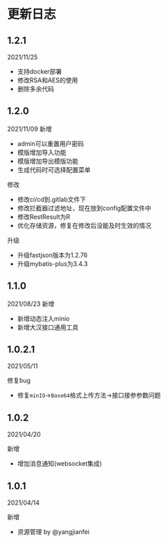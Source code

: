 # 更新日志

## 1.2.1
2021/11/25
- 支持docker部署
- 修改RSA和AES的使用
- 删除多余代码


## 1.2.0
2021/11/09
新增
- admin可以重置用户密码
- 模版增加导入功能
- 模版增加导出模版功能
- 生成代码时可选择配置菜单

修改
- 修改ci/cd到.gitlab文件下
- 修改拦截器过滤地址，现在放到config配置文件中
- 修改RestResult为R
- 优化存储资源，修复在修改后没能及时生效的情况

升级
- 升级fastjson版本为1.2.76
- 升级mybatis-plus为3.4.3


## 1.1.0
2021/08/23
新增
- 新增动态注入minio
- 新增大汉接口通用工具


## 1.0.2.1
2021/05/11

修复bug
- 修复`minIO`→`Base64`格式上传方法→接口接参参数问题


## 1.0.2
2021/04/20

新增
- 增加消息通知(websocket集成)



## 1.0.1
2021/04/14

新增
- 资源管理 by @yangjianfei
